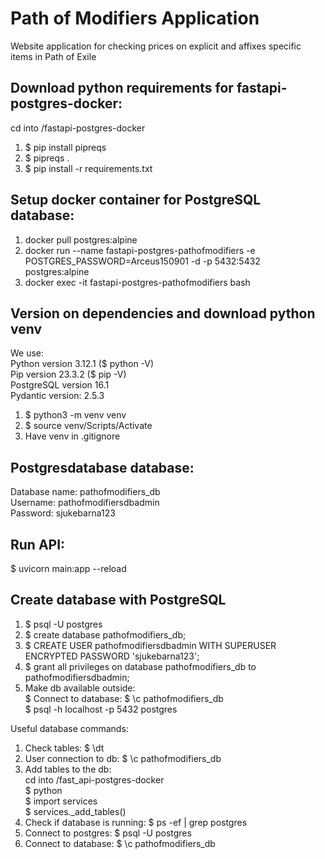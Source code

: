 # Path of Modifiers Application  
Website application for checking prices on explicit and affixes specific items in Path of Exile  


## Download python requirements for fastapi-postgres-docker:
cd into /fastapi-postgres-docker
1. $ pip install pipreqs
2. $ pipreqs .
3. $ pip install -r requirements.txt


## Setup docker container for PostgreSQL database:
1. docker pull postgres:alpine  
2. docker run --name fastapi-postgres-pathofmodifiers -e POSTGRES_PASSWORD=Arceus150901 -d -p 5432:5432 postgres:alpine  
2. docker exec -it fastapi-postgres-pathofmodifiers bash  


## Version on dependencies and download python venv
We use:  
Python version 3.12.1 ($ python -V)  
Pip version 23.3.2 ($ pip -V)  
PostgreSQL version 16.1  
Pydantic version: 2.5.3   

1. $ python3 -m venv venv  
2. $ source venv/Scripts/Activate  
3. Have venv in .gitignore  

## Postgresdatabase database:
Database name: pathofmodifiers_db  
Username: pathofmodifiersdbadmin  
Password: sjukebarna123  

## Run API:
$ uvicorn main:app --reload

## Create database with PostgreSQL  
1. $ psql -U postgres  
2. $ create database pathofmodifiers_db;  
3. $ CREATE USER pathofmodifiersdbadmin WITH SUPERUSER ENCRYPTED PASSWORD 'sjukebarna123';  
4. $ grant all privileges on database pathofmodifiers_db to pathofmodifiersdbadmin;  
5. Make db available outside:   
$ Connect to database: $ \c pathofmodifiers_db  
$ psql -h localhost -p 5432 postgres  


Useful database commands:
1. Check tables: $ \dt  
2. User connection to db: $ \c pathofmodifiers_db  
3. Add tables to the db:   
cd into /fast_api-postgres-docker  
$ python  
$ import services  
$ services._add_tables()  
4. Check if database is running: $ ps -ef | grep postgres  
5. Connect to postgres: $ psql -U postgres  
6. Connect to database: $ \c pathofmodifiers_db  

